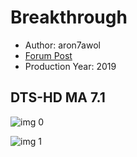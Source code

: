 # Breakthrough

* Author: aron7awol
* [Forum Post](https://www.avsforum.com/threads/bass-eq-for-filtered-movies.2995212/post-58322760)
* Production Year: 2019

## DTS-HD MA 7.1

![img 0](https://i.imgur.com/KxQjPpE.jpg)

![img 1](https://i.imgur.com/3F2ohsY.jpg)

